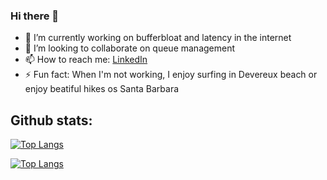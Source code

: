 ### Hi there 👋

- 🔭 I’m currently working on bufferbloat and latency in the internet
- 👯 I’m looking to collaborate on queue management
- 📫 How to reach me: [LinkedIn](https://www.linkedin.com/in/jaber-daneshamooz/)
- ⚡ Fun fact: When I'm not working, I enjoy surfing in Devereux beach or enjoy beatiful hikes os Santa Barbara

## Github stats:

[![Top Langs](https://github-readme-stats.vercel.app/api/top-langs/?username=jaber-the-great)](https://github.com/anuraghazra/github-readme-stats)

[![Top Langs](https://github-readme-stats.vercel.app/api/top-langs/?username=jaber-the-great&layout=compact&theme=vision-friendly-dark)](https://github.com/anuraghazra/github-readme-stats)



